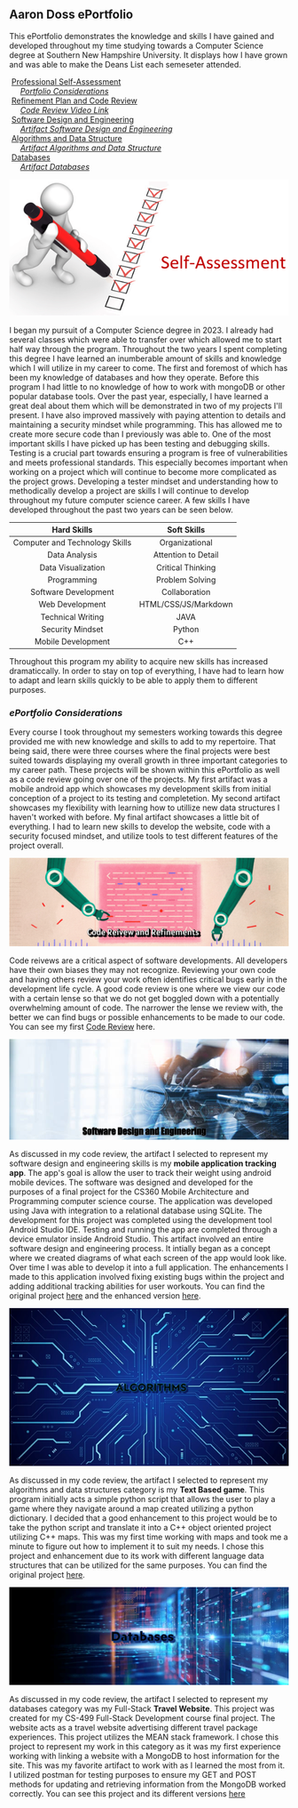 ## Aaron Doss ePortfolio

This ePortfolio demonstrates the knowledge and skills I have gained and developed throughout my time studying towards a Computer Science degree at Southern New Hampshire University. It displays how I have grown and was able to make the Deans List each semeseter attended. 

&nbsp;[Professional Self-Assessment](#self-assessment "Professional Self-Assessment")<br/>
&nbsp;&nbsp;&nbsp;&nbsp;&nbsp;[_Portfolio Considerations_](#portfolio-considerations "Portfolio Considerations")<br/>
&nbsp;[Refinement Plan and Code Review](#codereview "Refinement Plan and Code Review")<br/>
&nbsp;&nbsp;&nbsp;&nbsp;&nbsp;[_Code Review Video Link_](#code-reviews-video-link "Artifacts Code Review Videos Link")<br/>
&nbsp;[Software Design and Engineering](#softwaredesign "Software Design and Engineering")<br/>
&nbsp;&nbsp;&nbsp;&nbsp;&nbsp;[_Artifact Software Design and Engineering_](#artifact-software-design-and-engineering "Artifact Software Design and Engineering")<br/>
&nbsp;[Algorithms and Data Structure](#algorithms "Algorithms and Data Structure")<br/>
&nbsp;&nbsp;&nbsp;&nbsp;&nbsp;[_Artifact Algorithms and Data Structure_](#artifact-algorithms-and-data-structures "Artifact Algorithms and Data Structure")<br/>
&nbsp;[Databases](#databases "Databases")<br/>
&nbsp;&nbsp;&nbsp;&nbsp;&nbsp;[_Artifact Databases_](#artifact-databases "Artifact Databases")<br/>

<img id="selfAssessment" src="Assets/img/selfassessment.png" alt="Professional Self-Assessment" title="Professional Self-Assessment" />

I began my pursuit of a Computer Science degree in 2023. I already had several classes which were able to transfer over which allowed me to start half way through the program. Throughout the two years I spent completing this degree I have learned an inumberable amount of skills and knowledge which I will utilize in my career to come. The first and foremost of which has been my knowledge of databases and how they operate. Before this program I had little to no knowledge of how to work with mongoDB or other popular database tools. Over the past year, especially, I have learned a great deal about them which will be demonstrated in two of my projects I'll present. I have also improved massively with paying attention to details and maintaining a security mindset while programming. This has allowed me to create more secure code than I previously was able to. One of the most important skills I have picked up has been testing and debugging skills. Testing is a crucial part towards ensuring a program is free of vulnerabilities and meets professional standards. This especially becomes important when working on a project which will continue to become more complicated as the project grows. Developing a tester mindset and understanding how to methodically develop a project are skills I will continue to develop throughout my future computer science career. A few skills I have developed throughout the past two years can be seen below.

| **Hard Skills** | **Soft Skills** |
|:-----------:|:-----------:|
| Computer and Technology Skills | Organizational |
| Data Analysis | Attention to Detail |
| Data Visualization | Critical Thinking |
| Programming | Problem Solving |
| Software Development | Collaboration |
| Web Development | HTML/CSS/JS/Markdown |
| Technical Writing| JAVA |
| Security Mindset | Python |
| Mobile Development | C++ |

Throughout this program my ability to acquire new skills has increased dramaticcally. In order to stay on top of everything, I have had to learn how to adapt and learn skills quickly to be able to apply them to different purposes.

### _ePortfolio Considerations_

Every course I took throughout my semesters working towards this degree provided me with new knowledge and skills to add to my repertoire. That being said, there were three courses where the final projects were best suited towards displaying my overall growth in three important categories to my career path. These projects will be shown within this ePortfolio as well as a code review going over one of the projects. My first artifact was a mobile android app which showcases my development skills from initial conception of a project to its testing and completetion. My second artifact showcases my flexibility with learning how to utillize new data structures I haven't worked with before. My final artifact showcases a little bit of everything. I had to learn new skills to develop the website, code with a security focused mindset, and utilize tools to test different features of the project overall.

<img id="codereview" src="Assets/img/codereviewbanner.PNG" alt="Refinement Plan and Code Review" title="Refinement Plan and Code Review" />

Code reivews are a critical aspect of software developments. All developers have their own biases they may not recognize. Reviewing your own code and having others review your work often identifies critical bugs early in the development life cycle. A good code review is one where we view our code with a certain lense so that we do not get boggled down with a potentially overwhelming amount of code. The narrower the lense we review with, the better we can find bugs or possible enhancements to be made to our code. You can see my first [Code Review](https://youtu.be/hieSw2_2BF8) here.

<img id="softwaredesign" src="Assets/img/softwarebanner.png" alt="Software Design and Engineering" title="Software Design and Engineering" />

As discussed in my code review, the artifact I selected to represent my software design and engineering skills is my **mobile application tracking app**. The app's goal is allow the user to track their weight using android mobile devices. The software was designed and developed for the purposes of a final project for the CS360 Mobile Architecture and Programming computer science course. The application was developed using Java with integration to a relational database using SQLite. The development for this project was completed using the development tool Android Studio IDE. Testing and running the app are completed through a device emulator inside Android Studio. This artifact involved an entire software design and engineering process. It intially began as a concept where we created diagrams of what each screen of the app would look like. Over time I was able to develop it into a full application. The enhancements I made to this application involved fixing existing bugs within the project and adding additional tracking abilities for user workouts. You can find the original project [here](https://github.com/aaronpdoss/SNHU-CS360) and the enhanced version [here](https://github.com/aaronpdoss/aaronpdoss.github.io/tree/main/enhancement/CS360-softwaredesign).

<img id="algorithms" src="Assets/img/algorithms.png" alt="Algorithms and Data Structure" title="Algorithms and Data Structure" />

As discussed in my code review, the artifact I selected to represent my algorithms and data structures category is my **Text Based game**. This program initially acts a simple python script that allows the user to play a game where they navigate around a map created utilizing a python dictionary. I decided that a good enhancement to this project would be to take the python script and translate it into a C++ object oriented project utilizing C++ maps. This was my first time working with maps and took me a minute to figure out how to implement it to suit my needs. I chose this project and enhancement due to its work with different language data structures that can be utilized for the same purposes. You can find the original project [here](https://github.com/aaronpdoss/SNHU-IT140).

<img id="database" src="Assets/img/database.png" alt="Databases" title="Databases" />

As discussed in my code review, the artifact I selected to represent my databases category was my Full-Stack **Travel Website**. This project was created for my CS-499 Full-Stack Development course final project. The website acts as a travel website advertising different travel package experiences. This project utilizes the MEAN stack framework. I chose this project to represent my work in this category as it was my first experience working with linking a website with a MongoDB to host information for the site. This was my favorite artifact to work with as I learned the most from it. I utilized postman for testing purposes to ensure my GET and POST methods for updating and retrieving information from the MongoDB worked correctly. You can see this project and its different versions [here](https://github.com/aaronpdoss/cs465-fullstack)
